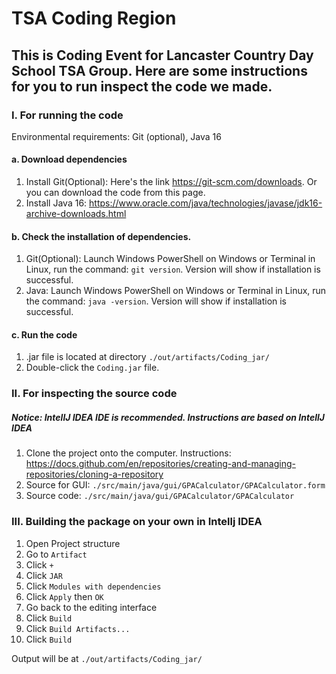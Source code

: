 # TSA Coding Region

## This is Coding Event for Lancaster Country Day School TSA Group. Here are some instructions for you to run inspect the code we made.

### I. For running the code
Environmental requirements:
Git (optional),
Java 16

#### a. Download dependencies
1. Install Git(Optional): Here's the link https://git-scm.com/downloads. Or you can download the code from this page.
2. Install Java 16: https://www.oracle.com/java/technologies/javase/jdk16-archive-downloads.html

#### b. Check the installation of dependencies.
1. Git(Optional): Launch Windows PowerShell on Windows or Terminal in Linux, run the command: `git version`. Version will show if installation is successful.
2. Java: Launch Windows PowerShell on Windows or Terminal in Linux, run the command: `java -version`. Version will show if installation is successful.

#### c. Run the code
1. .jar file is located at directory `./out/artifacts/Coding_jar/`
2. Double-click the `Coding.jar` file.

### II. For inspecting the source code
##### Notice: IntellJ IDEA IDE is recommended. Instructions are based on IntellJ IDEA

1. Clone the project onto the computer. Instructions: https://docs.github.com/en/repositories/creating-and-managing-repositories/cloning-a-repository
2. Source for GUI: `./src/main/java/gui/GPACalculator/GPACalculator.form`
3. Source code: `./src/main/java/gui/GPACalculator/GPACalculator`

### III. Building the package on your own in Intellj IDEA

1. Open Project structure
2. Go to `Artifact`
3. Click `+`
4. Click `JAR`
5. Click `Modules with dependencies`
6. Click `Apply` then `OK`
7. Go back to the editing interface
8. Click `Build`
9. Click `Build Artifacts...`
10. Click `Build`

Output will be at `./out/artifacts/Coding_jar/`

